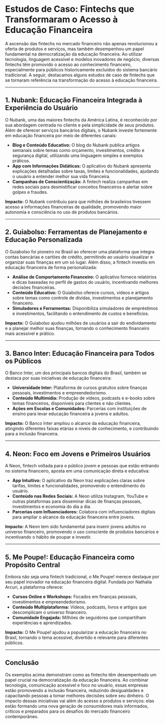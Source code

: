 # Estudos de Caso: Fintechs que Transformaram o Acesso à Educação Financeira

A ascensão das fintechs no mercado financeiro não apenas revolucionou a oferta de produtos e serviços, mas também desempenhou um papel fundamental na democratização da educação financeira. Ao utilizar tecnologia, linguagem acessível e modelos inovadores de negócio, diversas fintechs têm promovido o acesso ao conhecimento financeiro, especialmente para públicos historicamente excluídos do sistema bancário tradicional. A seguir, destacamos alguns estudos de caso de fintechs que se tornaram referência na transformação do acesso à educação financeira.

---

## 1. **Nubank: Educação Financeira Integrada à Experiência do Usuário**

O Nubank, uma das maiores fintechs da América Latina, é reconhecido por sua abordagem centrada no cliente e pela simplicidade de seus produtos. Além de oferecer serviços bancários digitais, o Nubank investe fortemente em educação financeira por meio de diferentes canais:

- **Blog e Conteúdo Educativo:** O blog do Nubank publica artigos semanais sobre temas como orçamento, investimentos, crédito e segurança digital, utilizando uma linguagem simples e exemplos práticos.
- **App com Informações Didáticas:** O aplicativo do Nubank apresenta explicações detalhadas sobre taxas, limites e funcionalidades, ajudando o usuário a entender melhor sua vida financeira.
- **Campanhas de Conscientização:** A fintech realiza campanhas em redes sociais para desmistificar conceitos financeiros e alertar sobre golpes e fraudes.

**Impacto:** O Nubank contribuiu para que milhões de brasileiros tivessem acesso a informações financeiras de qualidade, promovendo maior autonomia e consciência no uso de produtos bancários.

---

## 2. **Guiabolso: Ferramentas de Planejamento e Educação Personalizada**

O Guiabolso foi pioneiro no Brasil ao oferecer uma plataforma que integra contas bancárias e cartões de crédito, permitindo ao usuário visualizar e organizar suas finanças em um só lugar. Além disso, a fintech investiu em educação financeira de forma personalizada:

- **Análise de Comportamento Financeiro:** O aplicativo fornece relatórios e dicas baseadas no perfil de gastos do usuário, incentivando melhores decisões financeiras.
- **Conteúdo Educativo:** O Guiabolso oferece cursos, vídeos e artigos sobre temas como controle de dívidas, investimentos e planejamento financeiro.
- **Simuladores e Ferramentas:** Disponibiliza simuladores de empréstimos e investimentos, facilitando o entendimento de custos e benefícios.

**Impacto:** O Guiabolso ajudou milhões de usuários a sair do endividamento e a planejar melhor suas finanças, tornando o conhecimento financeiro mais acessível e prático.

---

## 3. **Banco Inter: Educação Financeira para Todos os Públicos**

O Banco Inter, um dos principais bancos digitais do Brasil, também se destaca por suas iniciativas de educação financeira:

- **Universidade Inter:** Plataforma de cursos gratuitos sobre finanças pessoais, investimentos e empreendedorismo.
- **Conteúdo Multimídia:** Produção de vídeos, podcasts e e-books sobre temas financeiros, disponíveis para clientes e não clientes.
- **Ações em Escolas e Comunidades:** Parcerias com instituições de ensino para levar educação financeira a jovens e adultos.

**Impacto:** O Banco Inter ampliou o alcance da educação financeira, atingindo diferentes faixas etárias e níveis de conhecimento, e contribuindo para a inclusão financeira.

---

## 4. **Neon: Foco em Jovens e Primeiros Usuários**

A Neon, fintech voltada para o público jovem e pessoas que estão entrando no sistema financeiro, aposta em uma comunicação direta e educativa:

- **App Intuitivo:** O aplicativo da Neon traz explicações claras sobre tarifas, limites e funcionalidades, promovendo o entendimento do usuário.
- **Conteúdo nas Redes Sociais:** A Neon utiliza Instagram, YouTube e outras plataformas para disseminar dicas de finanças pessoais, investimentos e economia do dia a dia.
- **Parcerias com Influenciadores:** Colabora com influenciadores digitais para ampliar o alcance da educação financeira entre jovens.

**Impacto:** A Neon tem sido fundamental para inserir jovens adultos no universo financeiro, promovendo o uso consciente de produtos bancários e incentivando o hábito de poupar e investir.

---

## 5. **Me Poupe!: Educação Financeira como Propósito Central**

Embora não seja uma fintech tradicional, o Me Poupe! merece destaque por seu papel inovador na educação financeira digital. Fundada por Nathalia Arcuri, a plataforma oferece:

- **Cursos Online e Workshops:** Focados em finanças pessoais, investimentos e empreendedorismo.
- **Conteúdo Multiplataforma:** Vídeos, podcasts, livros e artigos que descomplicam o universo financeiro.
- **Comunidade Engajada:** Milhões de seguidores que compartilham experiências e aprendizados.

**Impacto:** O Me Poupe! ajudou a popularizar a educação financeira no Brasil, tornando o tema acessível, divertido e relevante para diferentes públicos.

---

## **Conclusão**

Os exemplos acima demonstram como as fintechs têm desempenhado um papel crucial na democratização da educação financeira. Ao combinar tecnologia, comunicação acessível e foco no usuário, essas empresas estão promovendo a inclusão financeira, reduzindo desigualdades e capacitando pessoas a tomar melhores decisões sobre seu dinheiro. O impacto dessas iniciativas vai além do acesso a produtos e serviços: elas estão formando uma nova geração de consumidores mais informados, críticos e preparados para os desafios do mercado financeiro contemporâneo.